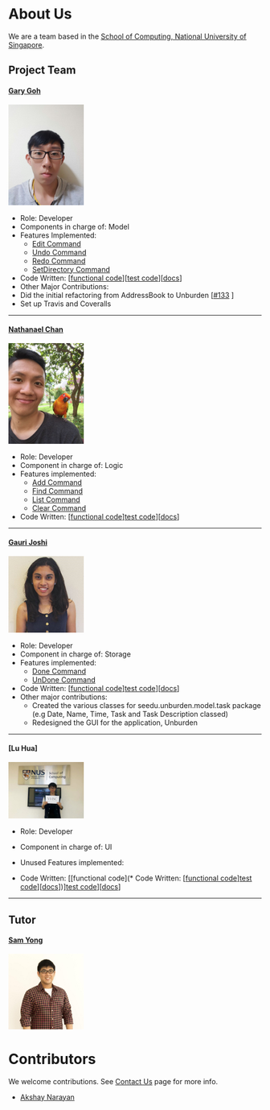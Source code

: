 

# About Us

We are a team based in the [School of Computing, National University of Singapore](http://www.comp.nus.edu.sg).

## Project Team

#### [Gary Goh](https://github.com/garygjy)
<img src="images/Gary_Goh.jpg" width="150"><br>

* Role: Developer <br>
* Components in charge of: Model <br>
* Features Implemented:
  * [Edit Command](https://github.com/CS2103AUG2016-T09-C4/main/blob/master/docs/UserGuide.md#4-edit-command)
  * [Undo Command](https://github.com/CS2103AUG2016-T09-C4/main/blob/master/docs/UserGuide.md#10-undo-command)
  * [Redo Command](https://github.com/CS2103AUG2016-T09-C4/main/blob/master/docs/UserGuide.md#11-redo-command)
  * [SetDirectory Command]()
* Code Written: [[functional code](https://github.com/CS2103AUG2016-T09-C4/main/blob/master/collated/main/A0139714B.md)][[test code](https://github.com/CS2103AUG2016-T09-C4/main/blob/master/collated/test/A0139714B.md)][[docs](A0139714B.md)]
* Other Major Contributions:
 * Did the initial refactoring from AddressBook to Unburden [[#133](https://github.com/se-edu/addressbook-level4/pull/152) ]
 * Set up Travis and Coveralls

-----

#### [Nathanael Chan](https://github.com/nat1994)
<img src="images/Nathanael.jpeg" width="150"><br>

* Role: Developer <br>
* Component in charge of: Logic
* Features implemented: 
  * [Add Command](https://github.com/CS2103AUG2016-T09-C4/main/blob/master/docs/UserGuide.md#2-add-command-add)
  * [Find Command](https://github.com/CS2103AUG2016-T09-C4/main/blob/master/docs/UserGuide.md#8-find-command)
  * [List Command](https://github.com/CS2103AUG2016-T09-C4/main/blob/master/docs/UserGuide.md#7-list-command)
  * [Clear Command](https://github.com/CS2103AUG2016-T09-C4/main/blob/master/docs/UserGuide.md#9-clear-command)
* Code Written: [[functional code](https://github.com/CS2103AUG2016-T09-C4/main/blob/master/collated/main/A0139678J.md)][test code](https://github.com/CS2103AUG2016-T09-C4/main/blob/master/collated/test/A0139678J.md)][[docs](https://github.com/CS2103AUG2016-T09-C4/main/blob/master/collated/docs/A0139678J.md)]
 
-----

#### [Gauri Joshi](https://github.com/gaurzzz)
<img src="images/Gauri_Joshi.PNG" width="150"><br>
 
* Role: Developer <br>
* Component in charge of: Storage
* Features implemented: 
  * [Done Command](https://github.com/CS2103AUG2016-T09-C4/main/blob/master/docs/UserGuide.md#5-done-command)
  * [UnDone Command](https://github.com/CS2103AUG2016-T09-C4/main/blob/master/docs/UserGuide.md#6-undone-command)
* Code Written: [[functional code](https://github.com/CS2103AUG2016-T09-C4/main/blob/master/collated/main/A0143095H.md)][test code](A0143095H.md)][[docs](https://github.com/CS2103AUG2016-T09-C4/main/blob/master/collated/docs/A0139678J.md)]
* Other major contributions: 
  * Created the various classes for seedu.unburden.model.task package (e.g Date, Name, Time, Task and Task Description classed)
  * Redesigned the GUI for the application, Unburden
-----

#### [Lu Hua]
<img src="images/LuHua.jpeg" width="150"><br>
 
* Role: Developer <br>
* Component in charge of: UI
* Unused Features implemented:

* Code Written: [[functional code](* Code Written: [[functional code](https://github.com/CS2103AUG2016-T09-C4/main/blob/master/collated/main/A0143095H.md)][test code](A0143095H.md)][[docs](A0143095H.md)])][test code](A0143095H.md)][[docs](A0143095H.md)]
 
-----


## Tutor

#### [Sam Yong](https://github.com/se-edu/addressbook-level4/pulls?q=is%3Apr+author%3Amauris)
<img src="images/Sam-Yong-Tutor.png" width="150"> <br>

# Contributors

We welcome contributions. See [Contact Us](ContactUs.md) page for more info.

* [Akshay Narayan](https://github.com/se-edu/addressbook-level4/pulls?q=is%3Apr+author%3Aokkhoy)

